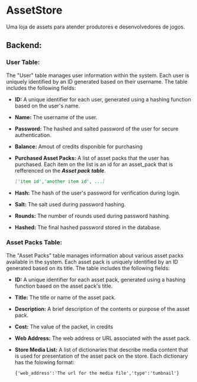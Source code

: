 # AssetStore
Uma loja de assets para atender produtores e desenvolvedores de jogos.

## Backend:

### User Table:

The "User" table manages user information within the system. Each user is uniquely identified by an ID generated based on their username. The table includes the following fields:
- **ID:** A unique identifier for each user, generated using a hashing function based on the user's name.
- **Name:** The username of the user.
- **Password:** The hashed and salted password of the user for secure authentication.
- **Balance:** Amout of credits disponible for purchasing 
- **Purchased Asset Packs:** A list of asset packs that the user has purchased. Each item on the list is an id for an asset_pack that is refferenced on the ***Asset pack table***.

    ```markdown
    ['item id','another item id', ...]
    
- **Hash:** The hash of the user's password for verification during login.
- **Salt:** The salt used during password hashing.
- **Rounds:** The number of rounds used during password hashing.
- **Hashed:** The final hashed password stored in the database.

### Asset Packs Table:

The "Asset Packs" table manages information about various asset packs available in the system. Each asset pack is uniquely identified by an ID generated based on its title. The table includes the following fields:

- **ID:** A unique identifier for each asset pack, generated using a hashing function based on the asset pack's title.
- **Title:** The title or name of the asset pack.
- **Description:** A brief description of the contents or purpose of the asset pack.
- **Cost:** The value of the packet, in credits 
- **Web Address:** The web address or URL associated with the asset pack.
- **Store Media List:** A list of dictionaries that describe media content that is used for presentation of the asset pack on the store. Each dictionary has the folowing format:

    ```markdown
    {'web_address':'The url for the media file','type':'tumbnail'} 
